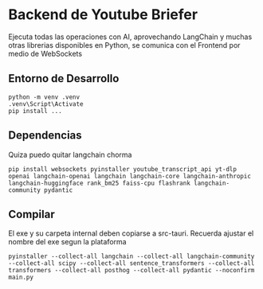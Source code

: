 # Backend de Youtube Briefer

Ejecuta todas las operaciones con AI, aprovechando LangChain y muchas otras librerias disponibles en Python, se comunica con el Frontend por medio de WebSockets

## Entorno de Desarrollo
```
python -m venv .venv
.venv\Script\Activate
pip install ...
```
## Dependencias
Quiza puedo quitar langchain chorma

```
pip install websockets pyinstaller youtube_transcript_api yt-dlp openai langchain-openai langchain langchain-core langchain-anthropic  langchain-huggingface rank_bm25 faiss-cpu flashrank langchain-community pydantic
``` 

## Compilar
El exe y su carpeta internal deben copiarse a src-tauri. Recuerda ajustar el nombre del exe segun la plataforma

```
pyinstaller --collect-all langchain --collect-all langchain-community --collect-all scipy --collect-all sentence_transformers --collect-all transformers --collect-all posthog --collect-all pydantic --noconfirm main.py
```
